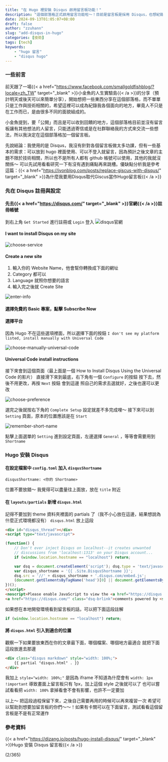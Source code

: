 ```yaml
---
title: "在 Hugo 裡安裝 Disqus 啟用留言板功能！"
description: "這個部落格正式啟用留言功能啦～！目前是留言板是採用 Disqus，也想紀錄自己從設定到安裝的過程，希望也可以幫助到想要在 Hugo 中加留言板的人！"
date: 2024-09-13T01:05:07+08:00
draft: false
author: "zzuhann"
slug: "add-disqus-in-hugo"
categories: [技術]
tags: [tech]
keywords:
    - "hugo 留言"
    - "disqus hugo"
---
```


### 一些前言

前天跟了一場{{< a href="https://www.facebook.com/smallgoldfishblog/?locale=zh_TW" target="_blank" >}}小金魚的人生實驗島{{< /a >}}的分享（預計明天或後天可以來簡單分享），開始想把一些東西分享在這個部落格，而不單單只是工作與技術相關的，希望這裡可以成為紀錄我各個面向的地方，畢竟人不只是在工作而已，是由很多不同的面貌組成的。

小金魚提到，要「公開」而且是可以收到回饋的地方，這個部落格目前並沒有留言板讓有其他想法的人留言，只能透過寄信或是在社群聯絡我的方式來交流一些想法，所以我決定在這個部落格加一個留言板。

先說結論：我使用的是 Disqus，我沒有針對各個留言板做太多功課，但有一些基本的需求：可以放到 hugo 裡面使用、可以不登入就留言，因為預計之後文章的主題不限於技術相關，所以也不是所有人都有 github 帳號可以使用，其他的我就沒關係～ 可以先試用看看研究一下有沒有遇到痛點再來跳槽。優缺點分析我是參考這篇：{{< a href="https://ivonblog.com/posts/replace-giscus-with-disqus/" target="_blank" >}}為什麼我要用Disqus取代Giscus當作Hugo留言板{{< /a >}}

### 先在 Disqus 註冊與設定
#### 先去{{< a href="https://disqus.com/" target="_blank" >}}官網{{< /a >}}註冊帳號

到右上角 `Get Started` 進行註冊或 `Login` 登入
![disqus官網](/img/add-disqus-in-hugo-1.png)

#### I want to install Disqus on my site

![choose-service](/img/add-disqus-in-hugo-2.png)

#### Create a new site
1. 輸入你的 Website Name，他會幫你轉換成下面的網址
2. Category 都可以
3. Language 就照你想要的語言
4. 輸入完之後就 Create Site

![enter-info](/img/add-disqus-in-hugo-3.png)

#### 選擇免費的 Basic 專案，點擊 Subscribe Now
#### 選擇平台
因為 Hugo 不在這些選項裡面，所以選擇下面的按鈕
`I don't see my platform listed, install manually with Universal Code`

![choose-manually-universal-code](/img/add-disqus-in-hugo-4.png)

#### Universal Code install instructions
接下來會到這個頁面（最上面是一個 How to Install Disqus Using the Universal Code 的影片）
直接滑下來到最底，右下角有一個 `Configure` 的按鈕
按下去，然後不用更改，再按 `Next` 按鈕
會到這邊
照自己的需求去選就好，之後也還可以更改

![choose-preference](/img/add-disqus-in-hugo-5.png)

選完之後就按右下角的 `Complete Setup`
設定就差不多完成哩～ 接下來可以到 `Setting` 頁面，原本的位置應該是在 `Start`

![remember-short-name](/img/add-disqus-in-hugo-6.png)

點擊上面選單的 `Setting` 進到設定頁面，左邊選擇 `General` ，等等會需要用到 `Shortname`

### Hugo 安裝 Disqus

#### 在設定檔案中 `config.toml` 加入 `disqusShortname`
```
disqusShortname: <你的 Shortname>
```
位置不要放錯～ 我覺得可以盡量往上面放，放在 `title` 附近


#### 在 `layouts/partials` 新增 `disqus.html`
記得不要加到 theme 資料夾裡面的 partials 了（我不小心放在這邊，結果想說為什麼正式環境都沒有）
`disqus.html` 放上這段

```html
<div id="disqus_thread"></div>
<script type="text/javascript">

(function() {
    // Don't ever inject Disqus on localhost--it creates unwanted
    // discussions from 'localhost:1313' on your Disqus account...
    if (window.location.hostname == "localhost") return;

    var dsq = document.createElement('script'); dsq.type = 'text/javascript'; dsq.async = true;
    var disqus_shortname = '{{ .Site.DisqusShortname }}';
    dsq.src = '//' + disqus_shortname + '.disqus.com/embed.js';
    (document.getElementsByTagName('head')[0] || document.getElementsByTagName('body')[0]).appendChild(dsq);
})();
</script>
<noscript>Please enable JavaScript to view the <a href="https://disqus.com/?ref_noscript">comments powered by Disqus.</a></noscript>
<a href="https://disqus.com/" class="dsq-brlink">comments powered by <span class="logo-disqus">Disqus</span></a>
```

如果想在本地開發環境看到留言板的話，可以把下面這段註解
```js
if (window.location.hostname == "localhost") return;
```

#### 將 `disqus.html` 引入到適合的位置
觀察一下如果要放東西在你的文章最下面，哪個檔案、哪個地方最適合
就把下面這段放進去那邊

```html
<div class="disqus markdown" style="width: 100%;">
	{{ partial "disqus.html" . }}
</div>
```

我加上 `style="width: 100%;"` 是因為 iframe 不知道為什麼會有 `width: 1px !important` 導致畫面上留言板只有 1px，加上這個 style 之後就可以了
也可以嘗試看看把 `width: 100%` 拿掉看會不會有影響，也許不一定要加

以上～ 把這段過程保留下來，之後自己需要再用的時候可以再來複習一次
希望可以幫助到想要加留言板的你們～～！如果有卡關可以在下面留言，測試看看這個留言板是不是有正常運作

### 參考資料
{{< a href="https://dizang.io/posts/hugo-install-disqus/" target="_blank" >}}Hugo 安裝 Disqus 留言板{{< /a >}}

(2/365)